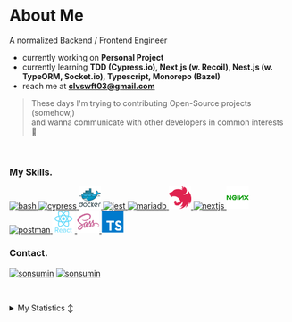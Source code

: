 # About Me

A normalized Backend / Frontend Engineer

- currently working on **Personal Project**
- currently learning **TDD (Cypress.io), Next.js (w. Recoil), Nest.js (w. TypeORM, Socket.io), Typescript, Monorepo (Bazel)**
- reach me at **clvswft03@gmail.com**

> These days I'm trying to contributing Open-Source projects (somehow,)\
> and wanna communicate with other developers in common interests 💬

&nbsp;

<h3 align="left">My Skills.</h3>
<p align="left"> <a href="https://www.gnu.org/software/bash/" target="_blank" rel="noreferrer"> <img src="https://www.vectorlogo.zone/logos/gnu_bash/gnu_bash-icon.svg" alt="bash" width="40" height="40"/> </a> <a href="https://www.cypress.io" target="_blank" rel="noreferrer"> <img src="https://raw.githubusercontent.com/simple-icons/simple-icons/6e46ec1fc23b60c8fd0d2f2ff46db82e16dbd75f/icons/cypress.svg" alt="cypress" width="40" height="40"/> </a> <a href="https://www.docker.com/" target="_blank" rel="noreferrer"> <img src="https://raw.githubusercontent.com/devicons/devicon/master/icons/docker/docker-original-wordmark.svg" alt="docker" width="40" height="40"/> </a> <a href="https://jestjs.io" target="_blank" rel="noreferrer"> <img src="https://www.vectorlogo.zone/logos/jestjsio/jestjsio-icon.svg" alt="jest" width="40" height="40"/> </a> <a href="https://mariadb.org/" target="_blank" rel="noreferrer"> <img src="https://www.vectorlogo.zone/logos/mariadb/mariadb-icon.svg" alt="mariadb" width="40" height="40"/> </a> <a href="https://nestjs.com/" target="_blank" rel="noreferrer"> <img src="https://raw.githubusercontent.com/devicons/devicon/master/icons/nestjs/nestjs-plain.svg" alt="nestjs" width="40" height="40"/> </a> <a href="https://nextjs.org/" target="_blank" rel="noreferrer"> <img src="https://cdn.worldvectorlogo.com/logos/nextjs-2.svg" alt="nextjs" width="40" height="40"/> </a> <a href="https://www.nginx.com" target="_blank" rel="noreferrer"> <img src="https://raw.githubusercontent.com/devicons/devicon/master/icons/nginx/nginx-original.svg" alt="nginx" width="40" height="40"/> </a> <a href="https://postman.com" target="_blank" rel="noreferrer"> <img src="https://www.vectorlogo.zone/logos/getpostman/getpostman-icon.svg" alt="postman" width="40" height="40"/> </a> <a href="https://reactjs.org/" target="_blank" rel="noreferrer"> <img src="https://raw.githubusercontent.com/devicons/devicon/master/icons/react/react-original-wordmark.svg" alt="react" width="40" height="40"/> </a> <a href="https://sass-lang.com" target="_blank" rel="noreferrer"> <img src="https://raw.githubusercontent.com/devicons/devicon/master/icons/sass/sass-original.svg" alt="sass" width="40" height="40"/> </a> <a href="https://www.typescriptlang.org/" target="_blank" rel="noreferrer"> <img src="https://raw.githubusercontent.com/devicons/devicon/master/icons/typescript/typescript-original.svg" alt="typescript" width="40" height="40"/> </a> </p>

<h3 align="left">Contact.</h3>
<p align="left"> <a href="https://linkedin.com/in/sonsumin" target="blank"><img align="center" src="https://raw.githubusercontent.com/rahuldkjain/github-profile-readme-generator/master/src/images/icons/Social/github.svg" alt="sonsumin" height="30" width="40" /></a> <a href="https://linkedin.com/in/sonsumin" target="blank"><img align="center" src="https://raw.githubusercontent.com/rahuldkjain/github-profile-readme-generator/master/src/images/icons/Social/linked-in-alt.svg" alt="sonsumin" height="30" width="40" /></a>
</p>

&nbsp;

<details>
 <summary>My Statistics ↕️</summary>

<!--START_SECTION:waka-->
![Code Time](http://img.shields.io/badge/Code%20Time-854%20hrs%2010%20mins-blue)

![Profile Views](http://img.shields.io/badge/Profile%20Views-0-blue)

**🐱 My GitHub Data** 

> 🏆 1,181 Contributions in the Year 2022
 > 
> 📦 12.5 MB Used in GitHub's Storage 
 > 
> 💼 Opted to Hire
 > 
> 📜 334 Public Repositories 
 > 
> 🔑 101 Private Repositories  
 > 
**I'm a Night 🦉** 

```text
🌞 Morning    23 commits     ████░░░░░░░░░░░░░░░░░░░░░   17.42% 
🌆 Daytime    42 commits     ████████░░░░░░░░░░░░░░░░░   31.82% 
🌃 Evening    45 commits     ████████░░░░░░░░░░░░░░░░░   34.09% 
🌙 Night      22 commits     ████░░░░░░░░░░░░░░░░░░░░░   16.67%

```
📅 **I'm Most Productive on Thursday** 

```text
Monday       25 commits     ████░░░░░░░░░░░░░░░░░░░░░   18.94% 
Tuesday      19 commits     ███░░░░░░░░░░░░░░░░░░░░░░   14.39% 
Wednesday    19 commits     ███░░░░░░░░░░░░░░░░░░░░░░   14.39% 
Thursday     38 commits     ███████░░░░░░░░░░░░░░░░░░   28.79% 
Friday       12 commits     ██░░░░░░░░░░░░░░░░░░░░░░░   9.09% 
Saturday     6 commits      █░░░░░░░░░░░░░░░░░░░░░░░░   4.55% 
Sunday       13 commits     ██░░░░░░░░░░░░░░░░░░░░░░░   9.85%

```


📊 **This Week I Spent My Time On** 

```text
⌚︎ Time Zone: Asia/Seoul

💬 Programming Languages: 
Kotlin                   31 hrs 57 mins      ███████████████████░░░░░░   75.91% 
Other                    2 hrs 46 mins       █░░░░░░░░░░░░░░░░░░░░░░░░   6.61% 
Python                   2 hrs 4 mins        █░░░░░░░░░░░░░░░░░░░░░░░░   4.92% 
XML                      1 hr 9 mins         ░░░░░░░░░░░░░░░░░░░░░░░░░   2.76% 
JSON                     49 mins             ░░░░░░░░░░░░░░░░░░░░░░░░░   1.94%

🔥 Editors: 
IntelliJ                 34 hrs 59 mins      ████████████████████░░░░░   83.14% 
PyCharmCore              3 hrs 14 mins       ██░░░░░░░░░░░░░░░░░░░░░░░   7.69% 
Browser                  2 hrs 43 mins       █░░░░░░░░░░░░░░░░░░░░░░░░   6.47% 
VS Code                  34 mins             ░░░░░░░░░░░░░░░░░░░░░░░░░   1.36% 
Neovim                   34 mins             ░░░░░░░░░░░░░░░░░░░░░░░░░   1.35%

💻 Operating System: 
Linux                    41 hrs 43 mins      ████████████████████████░   99.12% 
Windows                  22 mins             ░░░░░░░░░░░░░░░░░░░░░░░░░   0.88%

```

**I Mostly Code in JavaScript** 

```text
JavaScript               20 repos            ██████░░░░░░░░░░░░░░░░░░░   25.64% 
TypeScript               18 repos            █████░░░░░░░░░░░░░░░░░░░░   23.08% 
Shell                    9 repos             ███░░░░░░░░░░░░░░░░░░░░░░   11.54% 
CSS                      7 repos             ██░░░░░░░░░░░░░░░░░░░░░░░   8.97% 
Python                   6 repos             ██░░░░░░░░░░░░░░░░░░░░░░░   7.69%

```


**Timeline**

![Chart not found](https://raw.githubusercontent.com/todaypp/todaypp/master/charts/bar_graph.png) 


 Last Updated on 27/05/2022 01:38:48 UTC
<!--END_SECTION:waka-->
</details>
